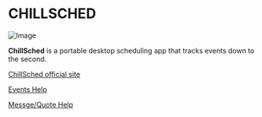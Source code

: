 # CHILLSCHED
![Image](resources/ChillSchedheader.png)

**ChillSched** is a portable desktop scheduling app that tracks events down to the second.

[ChillSched official site](https://mikeyjm145.github.io/ChillSched/ "ChillSched Official Site")

[Events Help](https://mikeyjm145.github.io/ChillSched/pages/Events.html "Help for Events")

[Messge/Quote Help](https://mikeyjm145.github.io/ChillSched/ "Help for Message/Quotes")
